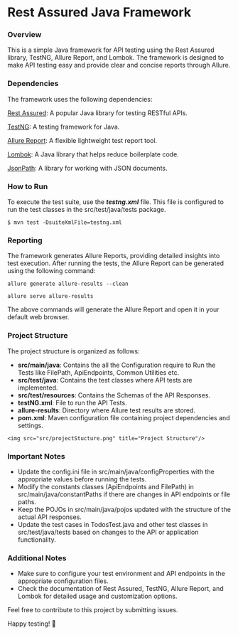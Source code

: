 # Rest Assured Java Framework

### Overview

This is a simple Java framework for API testing using the Rest Assured library, TestNG, Allure Report, and Lombok. The framework is designed to make API testing easy and provide clear and concise reports through Allure.

### **Dependencies**

The framework uses the following dependencies:

[Rest Assured](https://rest-assured.io/): A popular Java library for testing RESTful APIs.

[TestNG](https://testng.org/doc/): A testing framework for Java.

[Allure Report](http://allure.qatools.ru/): A flexible lightweight test report tool.

[Lombok](https://projectlombok.org/): A Java library that helps reduce boilerplate code.

[JsonPath](https://github.com/json-path/JsonPath): A library for working with JSON documents.

### **How to Run**

To execute the test suite, use the _**testng.xml**_ file. 
This file is configured to run the test classes in the src/test/java/tests package.

`$ mvn test -DsuiteXmlFile=testng.xml`

### **Reporting**

The framework generates Allure Reports, providing detailed insights into test execution. After running the tests, the Allure Report can be generated using the following command:

``allure generate allure-results --clean``

`allure serve allure-results`

The above commands will generate the Allure Report and open it in your default web browser.

### **Project Structure**

The project structure is organized as follows:
* **src/main/java**: Contains the all the Configuration require to Run the Tests like FilePath, ApiEndpoints, Common Utilities etc.
* **src/test/java**: Contains the test classes where API tests are implemented.
* **src/test/resources**: Contains the Schemas of the API Responses.
* **testNG.xml**: File to run the API Tests.
* **allure-results**: Directory where Allure test results are stored.
* **pom.xml**: Maven configuration file containing project dependencies and settings.

`<img src="src/projectStucture.png" title="Project Structure"/>`


### **Important Notes**

* Update the config.ini file in src/main/java/configProperties with the appropriate values before running the tests.
* Modify the constants classes (ApiEndpoints and FilePath) in src/main/java/constantPaths if there are changes in API endpoints or file paths.
* Keep the POJOs in src/main/java/pojos updated with the structure of the actual API responses.
* Update the test cases in TodosTest.java and other test classes in src/test/java/tests based on changes to the API or application functionality.

### **Additional Notes**

* Make sure to configure your test environment and API endpoints in the appropriate configuration files.
* Check the documentation of Rest Assured, TestNG, Allure Report, and Lombok for detailed usage and customization options.

Feel free to contribute to this project by submitting issues.

Happy testing! 🚀


